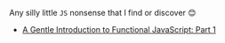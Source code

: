 Any silly little `JS` nonsense that I find or discover 😊

- [A Gentle Introduction to Functional JavaScript: Part 1](https://jrsinclair.com/articles/2016/gentle-introduction-to-functional-javascript-intro/)
